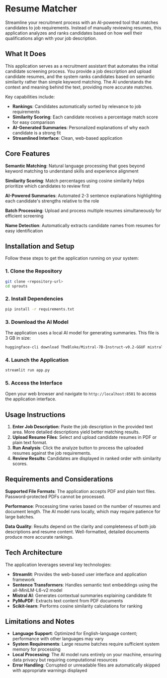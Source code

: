 # Resume Matcher

Streamline your recruitment process with an AI-powered tool that matches candidates to job requirements. Instead of manually reviewing resumes, this application analyzes and ranks candidates based on how well their qualifications align with your job description.

## What It Does

This application serves as a recruitment assistant that automates the initial candidate screening process. You provide a job description and upload candidate resumes, and the system ranks candidates based on semantic similarity rather than simple keyword matching. The AI understands the context and meaning behind the text, providing more accurate matches.

Key capabilities include:
- **Rankings**: Candidates automatically sorted by relevance to job requirements
- **Similarity Scoring**: Each candidate receives a percentage match score for easy comparison
- **AI-Generated Summaries**: Personalized explanations of why each candidate is a strong fit
- **Streamlined Interface**: Clean, web-based application

## Core Features

**Semantic Matching**: Natural language processing that goes beyond keyword matching to understand skills and experience alignment

**Similarity Scoring**: Match percentages using cosine similarity helps prioritize which candidates to review first

**AI-Powered Summaries**: Automated 2-3 sentence explanations highlighting each candidate's strengths relative to the role

**Batch Processing**: Upload and process multiple resumes simultaneously for efficient screening

**Name Detection**: Automatically extracts candidate names from resumes for easy identification  

## Installation and Setup

Follow these steps to get the application running on your system:

### 1. Clone the Repository
```bash
git clone <repository-url>
cd sprouts
```

### 2. Install Dependencies
```bash
pip install -r requirements.txt
```

### 3. Download the AI Model
The application uses a local AI model for generating summaries. This file is 3 GB in size:
```bash
huggingface-cli download TheBloke/Mistral-7B-Instruct-v0.2-GGUF mistral-7b-instruct-v0.2.Q4_K_M.gguf --local-dir . --local-dir-use-symlinks False
```

### 4. Launch the Application
```bash
streamlit run app.py
```

### 5. Access the Interface
Open your web browser and navigate to `http://localhost:8501` to access the application interface.

## Usage Instructions

1. **Enter Job Description**: Paste the job description in the provided text area. More detailed descriptions yield better matching results.
2. **Upload Resume Files**: Select and upload candidate resumes in PDF or plain text format.
3. **Run Analysis**: Click the analyze button to process the uploaded resumes against the job requirements.
4. **Review Results**: Candidates are displayed in ranked order with similarity scores.

## Requirements and Considerations

**Supported File Formats**: The application accepts PDF and plain text files. Password-protected PDFs cannot be processed.

**Performance**: Processing time varies based on the number of resumes and document length. The AI model runs locally, which may require patience for large batches.

**Data Quality**: Results depend on the clarity and completeness of both job descriptions and resume content. Well-formatted, detailed documents produce more accurate rankings.

## Tech Architecture

The application leverages several key technologies:

- **Streamlit**: Provides the web-based user interface and application framework
- **Sentence Transformers**: Handles semantic text embeddings using the all-MiniLM-L6-v2 model
- **Mistral AI**: Generates contextual summaries explaining candidate fit
- **PyMuPDF**: Extracts text content from PDF documents
- **Scikit-learn**: Performs cosine similarity calculations for ranking

## Limitations and Notes

- **Language Support**: Optimized for English-language content; performance with other languages may vary
- **System Requirements**: Large resume batches require sufficient system memory for processing
- **Local Processing**: The AI model runs entirely on your machine, ensuring data privacy but requiring computational resources
- **Error Handling**: Corrupted or unreadable files are automatically skipped with appropriate warnings displayed